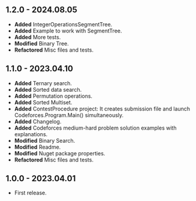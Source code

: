 ## 1.2.0 - 2024.08.05

* **Added** IntegerOperationsSegmentTree.
* **Added** Example to work with SegmentTree.
* **Added** More tests.
* **Modified** Binary Tree.
* **Refactored** Misc files and tests.

## 1.1.0 - 2023.04.10
* **Added** Ternary search.
* **Added** Sorted data search.
* **Added** Permutation operations.
* **Added** Sorted Multiset.
* **Added** ContestProcedure project: It creates submission file and launch Codeforces.Program.Main() simultaneously.
* **Added** Changelog.
* **Added** Codeforces medium-hard problem solution examples with explanations.
* **Modified** Binary Search.
* **Modified** Readme.
* **Modified** Nuget package properties.
* **Refactored** Misc files and tests.

## 1.0.0 - 2023.04.01
* First release.
